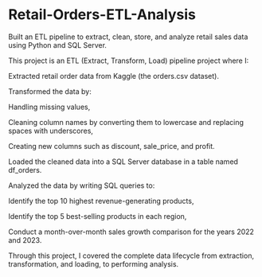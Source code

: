 # Retail-Orders-ETL-Analysis
Built an ETL pipeline to extract, clean, store, and analyze retail sales data using Python and SQL Server.

This project is an ETL (Extract, Transform, Load) pipeline project where I:

Extracted retail order data from Kaggle (the orders.csv dataset).

Transformed the data by:

Handling missing values,

Cleaning column names by converting them to lowercase and replacing spaces with underscores,

Creating new columns such as discount, sale_price, and profit.

Loaded the cleaned data into a SQL Server database in a table named df_orders.

Analyzed the data by writing SQL queries to:

Identify the top 10 highest revenue-generating products,

Identify the top 5 best-selling products in each region,

Conduct a month-over-month sales growth comparison for the years 2022 and 2023.

Through this project, I covered the complete data lifecycle from extraction, transformation, and loading, to performing analysis.